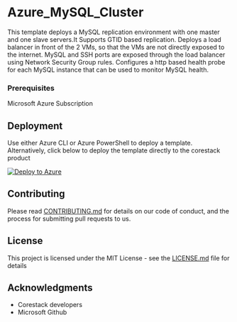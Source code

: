 
# Azure_MySQL_Cluster

This template deploys a MySQL replication environment with one master and one slave servers.It Supports GTID based replication. Deploys a load balancer in front of the 2 VMs, so that the VMs are not directly exposed to the internet. MySQL and SSH ports are exposed through the load balancer using Network Security Group rules. Configures a http based health probe for each MySQL instance that can be used to monitor MySQL health.

### Prerequisites

Microsoft Azure Subscription

## Deployment

Use either Azure CLI or Azure PowerShell to deploy a template. Alternatively, click below to deploy the template directly to the corestack product 

[![Deploy to Azure](https://docs.corestack.io/wp-content/uploads/2019/09/deploy-to-corestack.svg)](http://qa.corestack.io/heatstack/templates?repositories=github&external_redirect=true&name=Azure_MySQL_Cluster&url=https://raw.githubusercontent.com/corestacklabs/Templates/master/arm/Azure_MySQL_Cluster/Azure_MySQL_Cluster_content.json&engine=arm&type[0]=Cloud&classification[0]=Provisioning&scope=tenant#/mytemplates)

## Contributing

Please read [CONTRIBUTING.md](https://gist.github.com/karthick-kk/30e4fd3f279492b4f040d5cd569d21d0) for details on our code of conduct, and the process for submitting pull requests to us.

## License

This project is licensed under the MIT License - see the [LICENSE.md](LICENSE.md) file for details

## Acknowledgments

* Corestack developers
* Microsoft Github

